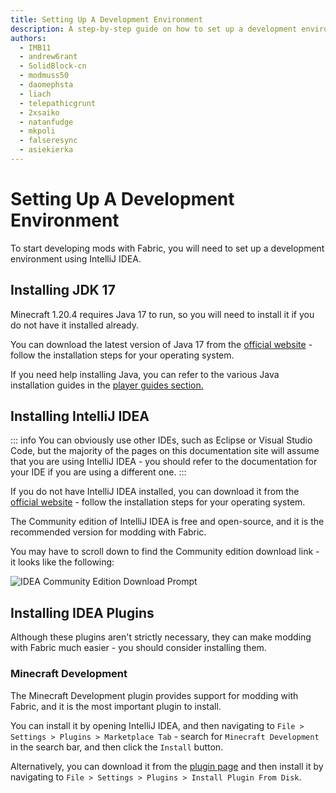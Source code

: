 ```yaml
---
title: Setting Up A Development Environment
description: A step-by-step guide on how to set up a development environment to create mods using Fabric.
authors:
  - IMB11
  - andrew6rant 
  - SolidBlock-cn
  - modmuss50
  - daomephsta
  - liach
  - telepathicgrunt
  - 2xsaiko
  - natanfudge
  - mkpoli
  - falseresync
  - asiekierka
---
```


<!-- No GitHub profiles for: siglong -->

# Setting Up A Development Environment

To start developing mods with Fabric, you will need to set up a development environment using IntelliJ IDEA.

## Installing JDK 17

Minecraft 1.20.4 requires Java 17 to run, so you will need to install it if you do not have it installed already.

You can download the latest version of Java 17 from the [official website](https://www.oracle.com/java/technologies/javase-jdk17-downloads.html) - follow the installation steps for your operating system.

If you need help installing Java, you can refer to the various Java installation guides in the [player guides section.](../../players/index.md)

## Installing IntelliJ IDEA

::: info
You can obviously use other IDEs, such as Eclipse or Visual Studio Code, but the majority of the pages on this documentation site will assume that you are using IntelliJ IDEA - you should refer to the documentation for your IDE if you are using a different one.
:::

If you do not have IntelliJ IDEA installed, you can download it from the [official website](https://www.jetbrains.com/idea/download/) - follow the installation steps for your operating system.

The Community edition of IntelliJ IDEA is free and open-source, and it is the recommended version for modding with Fabric.

You may have to scroll down to find the Community edition download link - it looks like the following:

![IDEA Community Edition Download Prompt](/assets/develop/getting-started/idea-community.png)

## Installing IDEA Plugins

Although these plugins aren't strictly necessary, they can make modding with Fabric much easier - you should consider installing them.

### Minecraft Development

The Minecraft Development plugin provides support for modding with Fabric, and it is the most important plugin to install.

You can install it by opening IntelliJ IDEA, and then navigating to `File > Settings > Plugins > Marketplace Tab` - search for `Minecraft Development` in the search bar, and then click the `Install` button.

Alternatively, you can download it from the [plugin page](https://plugins.jetbrains.com/plugin/8327-minecraft-development) and then install it by navigating to `File > Settings > Plugins > Install Plugin From Disk`.


